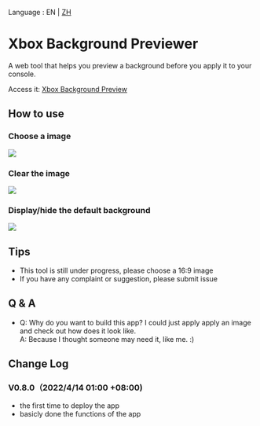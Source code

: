 Language : EN | [ZH](./README.md)  
# Xbox Background Previewer 
A web tool that helps you preview a background before you apply it to your console.  
  
Access it: [Xbox Background Preview](https://tosh1ue.github.io/Xbox-Background-Previewer/index.html)  
  
## How to use
### Choose a image
![](https://s3.bmp.ovh/imgs/2022/04/14/1632df527c073794.gif)
### Clear the image
![](https://s3.bmp.ovh/imgs/2022/04/14/7417bd7b1eeb8dca.gif)
### Display/hide the default background
![](https://s3.bmp.ovh/imgs/2022/04/14/6f31438b0c9eee60.gif)
  
## Tips
* This tool is still under progress, please choose a 16:9 image
* If you have any complaint or suggestion, please submit issue
  
## Q & A
* Q: Why do you want to build this app? I could just apply apply an image and check out how does it look like.  
  A: Because I thought someone may need it, like me. :)
  
## Change Log
### V0.8.0（2022/4/14 01:00 +08:00)
* the first time to deploy the app
* basicly done the functions of the app
